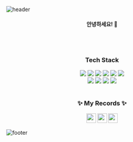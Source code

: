 ![header](https://capsule-render.vercel.app/api?type=waving&color=gradient&height=300&section=header&text=yegieh&fontAlignY=40&fontSize=100&desc=ꉂꉂ(ᵔᗜᵔ*)&descAlignY=65&animation=twinkling)
<div align="center">
  <h4>안녕하세요! 👋</h4>
  <br /><br />
  <h3>Tech Stack</h3>
  <div class="stack">
    <a href="#"><img src="https://img.shields.io/badge/JavaScript-F7DF1E?style=flat&logo=JavaScript&logoColor=black"/></a>
  <a href="#"><img src="https://img.shields.io/badge/CSS-1572B6?style=flat&logo=CSS3&logoColor=white"/></a>
  <a href="#"><img src="https://img.shields.io/badge/Vue.js-4FC08D?style=flat&logo=vue-dot-js&logoColor=white"/></a>
  <a href="#"><img src="https://img.shields.io/badge/React-61DAFB?style=flat&logo=React&logoColor=white"/></a>
  <a href="#"><img src="https://img.shields.io/badge/Node.js-339933?style=flat&logo=node-dot-js&logoColor=white"/></a>
  <a href="#"><img src="https://img.shields.io/badge/Python-3766AB?style=flat&logo=Python&logoColor=white"/></a>
  <br />
  <a href="#"><img src="https://img.shields.io/badge/MySQL-4479A1?style=flat&logo=MySQL&logoColor=white"/></a>
  <a href="#"><img src="https://img.shields.io/badge/PostgreSQL-4169E1?style=flat&logo=PostgreSQL&logoColor=white"/></a>
  <a href="#"><img src="https://img.shields.io/badge/Docker-2496ED?style=flat&logo=Docker&logoColor=white"/></a>
  <a href="#"><img src="https://img.shields.io/badge/Git-F05032?style=flat&logo=Git&logoColor=white"/></a>
	</div>
 <br />
  <h3>✨ My Records ✨</h3>
  <div class="media">
    <a href="https://velog.io/@uoayop/about"><img src="https://img.shields.io/badge/Velog-11B48A?style=flat&logo=Vimeo&logoColor=white" height="25px;"/></a>
  <a href="https://www.notion.so/uoayop/996f5e0cfda44cbcaf8d6d604db590f5"><img src="https://img.shields.io/badge/Portfolio-000000?style=flat&logo=Notion&logoColor=white" height="25px;"/></a>
  <a href="#"><img src="https://img.shields.io/badge/Portfolio-444444?style=flat&logo=Notion&logoColor=white" height="25px;"/></a>
  </div>
</div>

	
![footer](https://capsule-render.vercel.app/api?section=footer&type=waving&color=e2e4e3&height=130)
